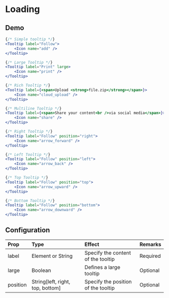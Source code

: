 # Loading

## Demo

```jsx
{/* Simple tooltip */}
<Tooltip label="Follow">
    <Icon name="add" />
</Tooltip>

{/* Large Tooltip */}
<Tooltip label="Print" large>
    <Icon name="print" />
</Tooltip>
```
```jsx
{/* Rich Tooltip */}
<Tooltip label={<span>Upload <strong>file.zip</strong></span>}>
    <Icon name="cloud_upload" />
</Tooltip>

{/* Multiline Tooltip */}
<Tooltip label={<span>Share your content<br />via social media</span>}>
    <Icon name="share" />
</Tooltip>
```
```jsx
{/* Right Tooltip */}
<Tooltip label="Follow" position="right">
    <Icon name="arrow_forward" />
</Tooltip>

{/* Left Tooltip */}
<Tooltip label="Follow" position="left">
    <Icon name="arrow_back" />
</Tooltip>

{/* Top Tooltip */}
<Tooltip label="Follow" position="top">
    <Icon name="arrow_upward" />
</Tooltip>

{/* Bottom Tooltip */}
<Tooltip label="Follow" position="bottom">
    <Icon name="arrow_downward" />
</Tooltip>
```

## Configuration

| Prop         | Type      | Effect       | Remarks      |
|:-------------|:----------|:-------------|:-------------|
| label        | Element or String    | Specify the content of the tooltip  | Required |
| large        | Boolean   | Defines a large tooltip | Optional |
| position     | String[left, right, top, bottom] | Specify the position of the tooltip | Optional |
